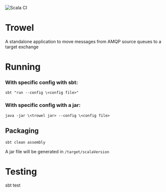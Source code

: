 ![Scala CI](https://github.com/Cisco-AMP/trowel/workflows/Scala%20CI/badge.svg?branch=master)

# Trowel
A standalone application to move messages from AMQP source queues to a target exchange

# Running
### With specific config with sbt:
`sbt "run --config \<config file>"`
### With specific config with a jar:
`java -jar \<trowel jar> --config \<config file>` 

## Packaging
`sbt clean assembly`

A jar file will be generated in `/target/scalaVersion`

# Testing
sbt test
